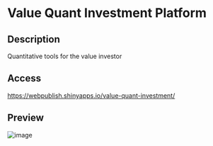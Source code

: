 # Value Quant Investment Platform
## Description
Quantitative tools for the value investor
## Access
https://webpublish.shinyapps.io/value-quant-investment/
## Preview
![image](https://github.com/user-attachments/assets/d7d34987-ad16-4536-9a79-788b56d52118)


